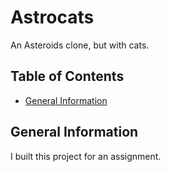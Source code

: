 # Astrocats

An Asteroids clone, but with cats.

## Table of Contents

- [General Information](#general-information)

## General Information

I built this project for an assignment.
